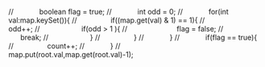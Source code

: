//             boolean flag = true;
//             int odd = 0;
//             for(int val:map.keySet()){
//                 if((map.get(val) & 1) == 1){
//                     odd++;
//                     if(odd > 1 ){
//                         flag = false;
//                         break;
//                     }
//                 }
//             }
//             if(flag == true){
//                 count++;
//             }
//             map.put(root.val,map.get(root.val)-1);